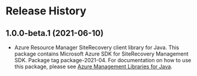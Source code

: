# Release History

## 1.0.0-beta.1 (2021-06-10)

- Azure Resource Manager SiteRecovery client library for Java. This package contains Microsoft Azure SDK for SiteRecovery Management SDK.  Package tag package-2021-04. For documentation on how to use this package, please see [Azure Management Libraries for Java](https://aka.ms/azsdk/java/mgmt).
